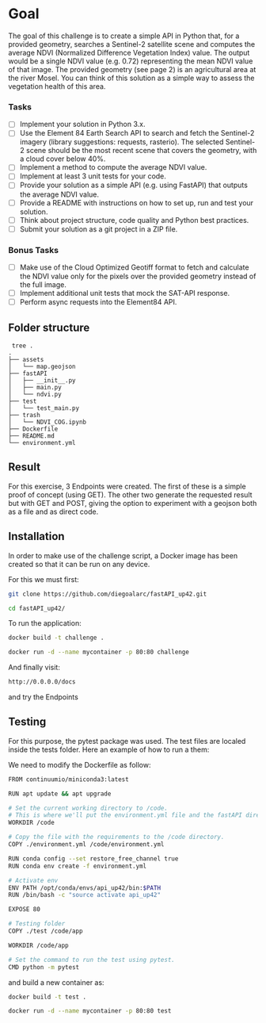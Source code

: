 # Goal

The goal of this challenge is to create a simple API in Python that, for a provided geometry, searches a Sentinel-2 satellite scene and computes the average NDVI (Normalized Difference Vegetation Index) value. The output would be a single NDVI value (e.g. 0.72) representing the mean NDVI value of that image. The provided geometry (see page 2) is an agricultural area at the river Mosel. You can think of this solution as a simple way to assess the vegetation health of this area.


### Tasks

 - [ ] Implement your solution in Python 3.x.
 - [ ] Use the Element 84 Earth Search API to search and fetch the Sentinel-2 imagery (library suggestions: requests, rasterio). The selected Sentinel-2 scene should be the most recent scene that covers the geometry, with a cloud cover below 40%.
 - [ ] Implement a method to compute the average NDVI value.
 - [ ] Implement at least 3 unit tests for your code. 
 - [ ] Provide your solution as a simple API (e.g. using FastAPI) that outputs the average NDVI value.
 - [ ] Provide a README with instructions on how to set up, run and test your solution.
 - [ ] Think about project structure, code quality and Python best practices.
 - [ ] Submit your solution as a git project in a ZIP file.

### Bonus Tasks

 - [ ] Make use of the Cloud Optimized Geotiff format to fetch and calculate the NDVI value only for the pixels over the provided geometry instead of the full image.
 - [ ] Implement additional unit tests that mock the SAT-API response.
 - [ ] Perform async requests into the Element84 API.

## Folder structure

``` text
 tree .
.
├── assets
│   └── map.geojson
├── fastAPI
│   ├── __init__.py
│   ├── main.py
│   └── ndvi.py
├── test
│   └── test_main.py
├── trash
│   └── NDVI_COG.ipynb
├── Dockerfile
├── README.md
└── environment.yml
```

## Result

For this exercise, 3 Endpoints were created.
The first of these is a simple proof of concept (using GET).
The other two generate the requested result but with GET and POST, giving the option to experiment with a geojson both as a file and as direct code.


## Installation

In order to make use of the challenge script, a Docker image has been created so that it can be run on any device.

For this we must first:

```bash
git clone https://github.com/diegoalarc/fastAPI_up42.git

cd fastAPI_up42/
```

To run the application:

```bash
docker build -t challenge .

docker run -d --name mycontainer -p 80:80 challenge
```

And finally visit:

```bash
http://0.0.0.0/docs
```
and try the Endpoints

## Testing

For this purpose, the pytest package was used. The test files are localed inside the tests folder. Here an example of how to run a them:

We need to modify the Dockerfile as follow:

```bash
FROM continuumio/miniconda3:latest

RUN apt update && apt upgrade

# Set the current working directory to /code.
# This is where we'll put the environment.yml file and the fastAPI directory.
WORKDIR /code

# Copy the file with the requirements to the /code directory.
COPY ./environment.yml /code/environment.yml

RUN conda config --set restore_free_channel true
RUN conda env create -f environment.yml

# Activate env
ENV PATH /opt/conda/envs/api_up42/bin:$PATH
RUN /bin/bash -c "source activate api_up42"

EXPOSE 80

# Testing folder
COPY ./test /code/app

WORKDIR /code/app

# Set the command to run the test using pytest.
CMD python -m pytest
```
and build a new container as:

```bash
docker build -t test .

docker run -d --name mycontainer -p 80:80 test
```
